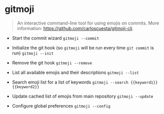# gitmoji
> An interactive command-line tool for using emojis on commits.
> More information: <https://github.com/carloscuesta/gitmoji-cli>.

- Start the commit wizard
`gitmoji --commit`

- Initialize the git hook (so `gitmoji` will be run every time `git commit` is run)
`gitmoji --init`

- Remove the git hook
`gitmoji --remove`

- List all available emojis and their descriptions
`gitmoji --list`

- Search emoji list for a list of keywords
`gitmoji --search {{keyword1}} {{keyword2}}`

- Update cached list of emojis from main repository
`gitmoji --update`

- Configure global preferences
`gitmoji --config`
